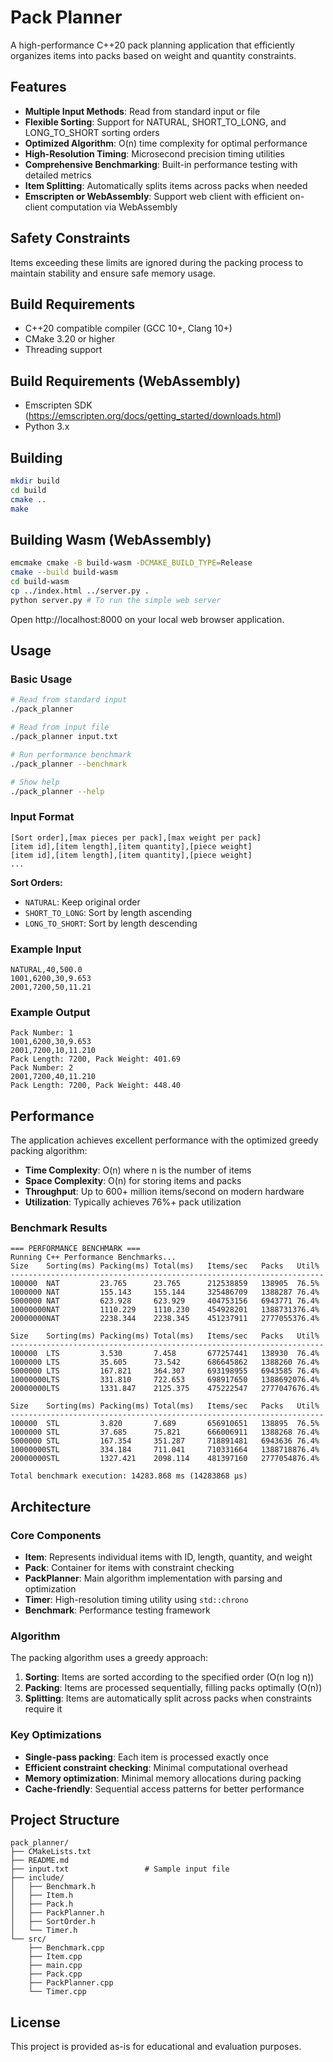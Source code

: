 # Pack Planner

A high-performance C++20 pack planning application that efficiently organizes items into packs based on weight and quantity constraints.

## Features

- **Multiple Input Methods**: Read from standard input or file
- **Flexible Sorting**: Support for NATURAL, SHORT_TO_LONG, and LONG_TO_SHORT sorting orders
- **Optimized Algorithm**: O(n) time complexity for optimal performance
- **High-Resolution Timing**: Microsecond precision timing utilities
- **Comprehensive Benchmarking**: Built-in performance testing with detailed metrics
- **Item Splitting**: Automatically splits items across packs when needed
- **Emscripten or WebAssembly**: Support web client with efficient on-client computation via WebAssembly

## Safety Constraints

Items exceeding these limits are ignored during the packing process to maintain stability and ensure safe memory usage.

## Build Requirements

- C++20 compatible compiler (GCC 10+, Clang 10+)
- CMake 3.20 or higher
- Threading support

## Build Requirements (WebAssembly)

- Emscripten SDK (https://emscripten.org/docs/getting_started/downloads.html)
- Python 3.x

## Building

```bash
mkdir build
cd build
cmake ..
make
```

## Building Wasm (WebAssembly)

```bash
emcmake cmake -B build-wasm -DCMAKE_BUILD_TYPE=Release
cmake --build build-wasm
cd build-wasm
cp ../index.html ../server.py .
python server.py # To run the simple web server
```

Open http://localhost:8000 on your local web browser application.

## Usage

### Basic Usage

```bash
# Read from standard input
./pack_planner

# Read from input file
./pack_planner input.txt

# Run performance benchmark
./pack_planner --benchmark

# Show help
./pack_planner --help
```

### Input Format

```
[Sort order],[max pieces per pack],[max weight per pack]
[item id],[item length],[item quantity],[piece weight]
[item id],[item length],[item quantity],[piece weight]
...
```

**Sort Orders:**
- `NATURAL`: Keep original order
- `SHORT_TO_LONG`: Sort by length ascending
- `LONG_TO_SHORT`: Sort by length descending

### Example Input

```
NATURAL,40,500.0
1001,6200,30,9.653
2001,7200,50,11.21
```

### Example Output

```
Pack Number: 1
1001,6200,30,9.653
2001,7200,10,11.210
Pack Length: 7200, Pack Weight: 401.69
Pack Number: 2
2001,7200,40,11.210
Pack Length: 7200, Pack Weight: 448.40
```

## Performance

The application achieves excellent performance with the optimized greedy packing algorithm:

- **Time Complexity**: O(n) where n is the number of items
- **Space Complexity**: O(n) for storing items and packs
- **Throughput**: Up to 600+ million items/second on modern hardware
- **Utilization**: Typically achieves 76%+ pack utilization

### Benchmark Results

```
=== PERFORMANCE BENCHMARK ===
Running C++ Performance Benchmarks...
Size    Sorting(ms) Packing(ms) Total(ms)   Items/sec   Packs   Util%
----------------------------------------------------------------------
100000  NAT         23.765      23.765      212538859   138905  76.5%
1000000 NAT         155.143     155.144     325486709   1388287 76.4%
5000000 NAT         623.928     623.929     404753156   6943771 76.4%
10000000NAT         1110.229    1110.230    454928201   1388731376.4%
20000000NAT         2238.344    2238.345    451237911   2777055376.4%

Size    Sorting(ms) Packing(ms) Total(ms)   Items/sec   Packs   Util%
----------------------------------------------------------------------
100000  LTS         3.530       7.458       677257441   138930  76.4%
1000000 LTS         35.605      73.542      686645862   1388260 76.4%
5000000 LTS         167.821     364.307     693198955   6943585 76.4%
10000000LTS         331.810     722.653     698917650   1388692076.4%
20000000LTS         1331.847    2125.375    475222547   2777047676.4%

Size    Sorting(ms) Packing(ms) Total(ms)   Items/sec   Packs   Util%
----------------------------------------------------------------------
100000  STL         3.820       7.689       656910651   138895  76.5%
1000000 STL         37.685      75.821      666006911   1388268 76.4%
5000000 STL         167.354     351.287     718891481   6943636 76.4%
10000000STL         334.184     711.041     710331664   1388718876.4%
20000000STL         1327.421    2098.114    481397160   2777054876.4%

Total benchmark execution: 14283.868 ms (14283868 μs)
```

## Architecture

### Core Components

- **Item**: Represents individual items with ID, length, quantity, and weight
- **Pack**: Container for items with constraint checking
- **PackPlanner**: Main algorithm implementation with parsing and optimization
- **Timer**: High-resolution timing utility using `std::chrono`
- **Benchmark**: Performance testing framework

### Algorithm

The packing algorithm uses a greedy approach:

1. **Sorting**: Items are sorted according to the specified order (O(n log n))
2. **Packing**: Items are processed sequentially, filling packs optimally (O(n))
3. **Splitting**: Items are automatically split across packs when constraints require it

### Key Optimizations

- **Single-pass packing**: Each item is processed exactly once
- **Efficient constraint checking**: Minimal computational overhead
- **Memory optimization**: Minimal memory allocations during packing
- **Cache-friendly**: Sequential access patterns for better performance

## Project Structure

```
pack_planner/
├── CMakeLists.txt
├── README.md
├── input.txt                 # Sample input file
├── include/
│   ├── Benchmark.h
│   ├── Item.h
│   ├── Pack.h
│   ├── PackPlanner.h
│   ├── SortOrder.h
│   └── Timer.h
└── src/
    ├── Benchmark.cpp
    ├── Item.cpp
    ├── main.cpp
    ├── Pack.cpp
    ├── PackPlanner.cpp
    └── Timer.cpp
```

## License

This project is provided as-is for educational and evaluation purposes.
